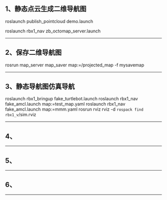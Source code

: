 



## 1、静态点云生成二维导航图


roslaunch publish_pointcloud demo.launch

roslaunch rbx1_nav zb_octomap_server.launch



---


## 2、保存二维导航图

rosrun map_server map_saver map:=/projected_map -f mysavemap

---

## 3、静态导航图仿真导航


roslaunch rbx1_bringup fake_turtlebot.launch
roslaunch rbx1_nav fake_amcl.launch map:=test_map.yaml
roslaunch rbx1_nav fake_amcl.launch map:=mmm.yaml
rosrun rviz rviz -d `rospack find rbx1_v`/sim.rviz

---

## 4、


---

## 5、


---

## 6、

---
